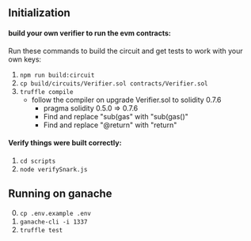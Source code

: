 ## Initialization

#### build your own verifier to run the evm contracts:
Run these commands to build the circuit and get tests to work with your own keys:
1. `npm run build:circuit`
2. `cp build/circuits/Verifier.sol contracts/Verifier.sol`
3. `truffle compile`
    - follow the compiler on upgrade Verifier.sol to solidity 0.7.6
        - pragma solidity 0.5.0 => 0.7.6
        - Find and replace "sub(gas" with "sub(gas()"
        - Find and replace "@return" with "return"

#### Verify things were built correctly:

1. `cd scripts`
2. `node verifySnark.js`

## Running on ganache

0. `cp .env.example .env`
1. `ganache-cli -i 1337`
2. `truffle test`





